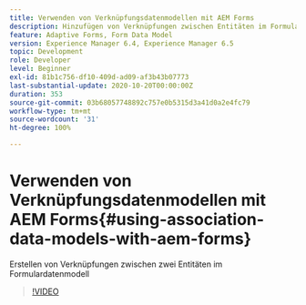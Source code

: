 ```yaml
---
title: Verwenden von Verknüpfungsdatenmodellen mit AEM Forms
description: Hinzufügen von Verknüpfungen zwischen Entitäten im Formulardatenmodell
feature: Adaptive Forms, Form Data Model
version: Experience Manager 6.4, Experience Manager 6.5
topic: Development
role: Developer
level: Beginner
exl-id: 81b1c756-df10-409d-ad09-af3b43b07773
last-substantial-update: 2020-10-20T00:00:00Z
duration: 353
source-git-commit: 03b68057748892c757e0b5315d3a41d0a2e4fc79
workflow-type: tm+mt
source-wordcount: '31'
ht-degree: 100%

---
```


# Verwenden von Verknüpfungsdatenmodellen mit AEM Forms{#using-association-data-models-with-aem-forms}

Erstellen von Verknüpfungen zwischen zwei Entitäten im Formulardatenmodell

>[!VIDEO](https://video.tv.adobe.com/v/17737?quality=12&learn=on)
